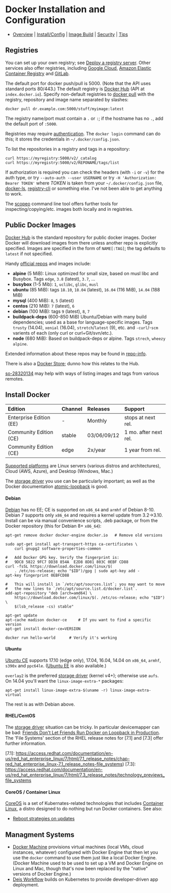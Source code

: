 Docker Installation and Configuration
=====================================

* [Overview](README.md) | [Install/Config](config.md) | [Image Build](image.md)
  | [Security](security.md) | [Tips](tips.md)

Registries
----------

You can set up your own registry; see [Deploy a registry
server][registry-deploy]. Other services also offer registries,
including [Google Cloud][gcp-registry], [Amazon Elastic Container
Registry][aws-ecr] and [GitLab].

The default port for docker push/pull is 5000. (Note that the API uses
standard ports 80/443.) The default registry is [Docker Hub] (API at
`index.docker.io`). Specify non-default registries to [docker pull]
with the registry, repository and image name separated by slashes:

    docker pull dr.example.com:5000/stuff/myimage:latest

The registry name/port must contain a `.` or `:`; if the hostname has
no `.`, add the default port of `:5000`.

Registries may require [authentication]. The `docker login` command
can do this; it stores the credentials in `~/.docker/config.json`.

To list the repositories in a registry and tags in a repository:

    curl https://myregistry:5000/v2/_catalog
    curl https://myregistry:5000/v2/REPONAME/tags/list

If authorization is required you can check the headers (with `-i` or
`-v`) for the auth type, or try `--auto-auth --user USERNAME` or try
`-H 'Authorization: Bearer TOKEN'` where _TOKEN_ is taken from your
`~/.docker/config.json` file, [docker-ls], [registry-cli] or something
else. I've not been able to get anything to work.

The [scopeo] command line tool offers further tools for
inspecting/copying/etc. images both locally and in registries.


Public Docker Images
--------------------

[Docker Hub] is the standard repository for public docker images.
Docker Docker will download images from there unless another repo is
explicitly specified. Images are specified in the form of
`NAME[:TAG]`; the tag defaults to `latest` if not specified.

Handy [official repos] and images include:

* __alpine__ (5 MiB): Linux optimized for small size, based on musl libc
  and Busybox. Tags  `edge`, `3.8` (latest), `3.7`, ...
* __busybox__ (1-5 Mib): `1`, `uclibc`, `glibc`, `musl`
* __ubuntu__ (85 MiB): tags `18.10`, `18.04` (latest),
  `16.04` (116 MiB), `14.04` (188 MiB)
* __mysql__ (400 MiB): `8`, `5` (latest)
* __centos__ (210 MiB): `7` (latest), `6`
* __debian__ (100 MiB): tags `9` (latest), `8`, `7`
* __buildpack-deps__ (600-850 MiB) Ubuntu/Debian with many build
  dependencies; used as a base for language-specific images.
  Tags `trusty` (14.04), `xenial` (16.04), `stretch`/`latest` (9), etc.
  and `-curl`/-`scm` varients of each (only curl or curl+Git/svn/etc.).
* __node__ (680 MiB): Based on buildpack-deps or alpine.
  Tags `strech`, `wheezy` `alpine`.

Extended information about these repos may be found in [repo-info].

There is also a [Docker Store]; dunno how this relates to the Hub.

[so-28320134] may help with ways of listing images and tags from
various remotes.


Install Docker
--------------

| Edition                 | Channel | Releases    | Support
|:------------------------|:--------|:------------|:--------------------
| Enterprise Edition (EE) | -       | Monthly     | stops at next rel.
| Community Edition (CE)  | stable  | 03/06/09/12 | 1 mo. after next rel.
| Community Edition (CE)  | edge    | 2x/year     | 1 year from rel.

[Supported platforms] are Linux servers (various distros and
architectures), Cloud (AWS, Azure), and Desktop (Windows, Mac.)

The [storage driver] you use can be particularly important; as well
as the Docker documentation [atomic-loopback] is good.

#### Debian

[Debian] has no EE; CE is supported on `x86_64` and `armhf` of Debian
8-10. Debian 7 supports only `x86_64` and requires a kernel update
from 3.2→3.10. Install can be via manual convenience scripts, .deb
package, or from the Docker repository (this for Debian 8+ `x86_64`):

    apt-get remove docker docker-engine docker.io   # Remove old versions

    sudo apt-get install apt-transport-https ca-certificates \
        curl gnupg2 software-properties-common

    #   Add Docker GPG key. Verify the fingerprint is:
    #   9DC8 5822 9FC7 DD38 854A  E2D8 8D81 803C 0EBF CD88
    curl -fsSL https://download.docker.com/linux/$(
        . /etc/os-release; echo "$ID")/gpg | sudo apt-key add -
    apt-key fingerprint 0EBFCD88

    #   This will install in `/etc/apt/sources.list`; you may want to move
    #   the new lines to `/etc/apt/source.list.d/docker.list`.
    add-apt-repository "deb [arch=amd64] \
        https://download.docker.com/linux/$(. /etc/os-release; echo "$ID") \
        $(lsb_release -cs) stable"

    apt-get update
    apt-cache madison docker-ce     # If you want to find a specific version
    apt-get install docker-ce=VERSION

    docker run hello-world      # Verify it's working

#### Ubuntu

[Ubuntu CE] supports 17.10 (edge only), 17.04, 16.04, 14.04 on
`x86_64`, `armhf`, `s390x` and `ppc64le`. ([Ubuntu EE] is also
available.)

`overlay2` is the preferred [storage driver] (kernel v4+); otherwise
use `aufs`. On 14.04 you'll want the `linux-image-extra-*` packages:

    apt-get install linux-image-extra-$(uname -r) linux-image-extra-virtual

The rest is as with Debian above.

[Ubuntu CE]: https://docs.docker.com/engine/installation/linux/docker-ce/ubuntu/
[Ubuntu EE]: https://docs.docker.com/engine/installation/linux/docker-ee/ubuntu/

#### RHEL/CentOS

The [storage driver] situation can be tricky. In particular
devicemapper can be bad: [Friends Don't Let Friends Run Docker on
Loopback in Production][atomic-loopback]. The 'File Systems' section
of the RHEL release notes for [7.1] and [7.3] offer further
information.

[7.1]: https://access.redhat.com/documentation/en-us/red_hat_enterprise_linux/7/html/7.1_release_notes/chap-red_hat_enterprise_linux-7.1_release_notes-file_systems)
[7.3]: https://access.redhat.com/documentation/en-us/red_hat_enterprise_linux/7/html/7.3_release_notes/technology_previews_file_systems

#### CoreOS / Container Linux

[CoreOS] is a set of Kubernates-related technologies that includes
[Container Linux], a distro designed to do nothing but run Docker
containers. See also:
- [Reboot strategies on updates][coreos-update]

[Container Linux]: https://coreos.com/os/docs/latest/
[CoreOS]: https://coreos.com/
[coreos-update]: https://coreos.com/os/docs/latest/update-strategies.html


Managment Systems
-----------------

* [Docker Machine] provisions virtual machines (local VMs, cloud
  instances, whatever) configured with Docker Engine that then let you
  use the `docker` command to use them just like a local Docker
  Engine. (Docker Machine used to be used to set up a VM and Docker
  Engine on Linux and Mac, though that's now been replaced by the
  "native" versions of Docker Engine.)
* [Deis Workflow] builds on Kubernetes to provide developer-driven app
  deployment.

[Deis Workflow]: https://deis.com/docs/workflow/
[Docker Machine]: https://docs.docker.com/machine/overview/



[Docker Hub]: https://hub.docker.com/explore/
[Docker Store]: https://store.docker.com/
[HTTP API]: https://docs.docker.com/registry/spec/api/
[atomic-loopback]: https://www.projectatomic.io/blog/2015/06/notes-on-fedora-centos-and-docker-storage-drivers/
[authentication]: https://docs.docker.com/registry/spec/auth/jwt/
[aws-ecr]: https://aws.amazon.com/ecr/
[command line]: https://docs.docker.com/edge/engine/reference/commandline/docker/
[debian]: https://docs.docker.com/engine/installation/linux/docker-ce/debian/
[docker build]: https://docs.docker.com/engine/reference/commandline/build/
[docker pull]: https://docs.docker.com/engine/reference/commandline/pull/
[docker-ls]: https://github.com/mayflower/docker-ls
[engine CLI]: https://docs.docker.com/engine/reference/commandline/cli/
[gcp-registry]: https://cloud.google.com/container-registry/docs/pushing-and-pulling?hl=en_US
[gitlab]: https://about.gitlab.com/2016/05/23/gitlab-container-registry/
[official repos]: https://docs.docker.com/docker-hub/official_repos/
[reference documentation]: https://docs.docker.com/reference/
[registry-cli]: https://github.com/andrey-pohilko/registry-cli
[registry-deploy]: https://docs.docker.com/registry/deploying/
[repo-info]: https://github.com/docker-library/repo-info/tree/master/repos
[scopeo]: https://github.com/projectatomic/skopeo
[so-28320134]: https://stackoverflow.com/q/28320134/107294
[storage driver]: https://docs.docker.com/storage/storagedriver/
[supported platforms]: https://docs.docker.com/engine/installation/#supported-platforms

